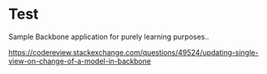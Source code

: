 
# Test

Sample Backbone application for purely learning purposes..

https://codereview.stackexchange.com/questions/49524/updating-single-view-on-change-of-a-model-in-backbone
